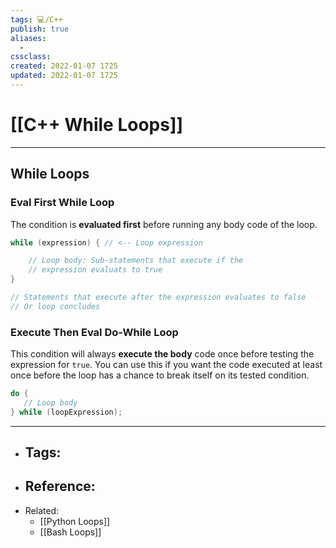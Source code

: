 ```yaml
---
tags: 💻️/C++ 
publish: true
aliases:
  - 
cssclass: 
created: 2022-01-07 1725
updated: 2022-01-07 1725
---
```


# [[C++ While Loops]]

---

## While Loops

### Eval First While Loop

The condition is **evaluated first** before running any body code of the loop.

```cpp
while (expression) { // <-- Loop expression

    // Loop body: Sub-statements that execute if the 
    // expression evaluats to true 
}

// Statements that execute after the expression evaluates to false
// Or loop concludes
```

### Execute Then Eval Do-While Loop

This condition will always **execute the body** code once before testing the expression for `true`. You can use this if you want the code executed at least once before the loop has a chance to break itself on its tested condition.

```cpp
do {
   // Loop body
} while (loopExpression);
```

---

- Tags: 
	- 
- Reference:
	- 
- Related:
	- [[Python Loops]]
	- [[Bash Loops]]

